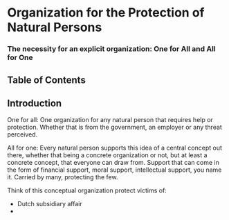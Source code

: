 # Organization for the Protection of Natural Persons

### The necessity for an explicit organization: One for All and All for One

## Table of Contents

## Introduction

One for all: One organization for any natural person that requires help or
protection. Whether that is from the government, an employer or any threat
perceived.

All for one: Every natural person supports this idea of a central concept out
there, whether that being a concrete organization or not, but at least a
concrete concept, that everyone can draw from. Support that can come in the form
of financial support, moral support, intellectual support, you name it. Carried
by many, protecting the few.

Think of this conceptual organization protect victims of:

* Dutch subsidiary affair
* 